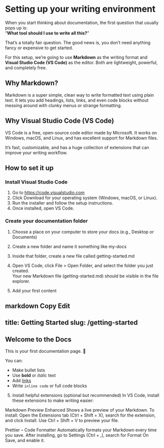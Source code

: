 # Setting up your writing environment
When you start thinking about documentation, the first question that usually pops up is:  
“**What tool should I use to write all this?**”

That’s a totally fair question. The good news is, you don’t need anything fancy or expensive to get started.  

For this setup, we’re going to use **Markdown** as the writing format and **Visual Studio Code (VS Code)** as the editor. Both are lightweight, powerful, and completely free.

## Why Markdown?
Markdown is a super simple, clean way to write formatted text using plain text. It lets you add headings, lists, links, and even code blocks without messing around with clunky menus or strange formatting.  

## Why Visual Studio Code (VS Code)
VS Code is a free, open-source code editor made by Microsoft. It works on Windows, macOS, and Linux, and has excellent support for Markdown files.

It’s fast, customizable, and has a huge collection of extensions that can improve your writing workflow.

## How to set it up
### Install Visual Studio Code  
1. Go to https://code.visualstudio.com
2. Click Download for your operating system (Windows, macOS, or Linux).
3. Run the installer and follow the setup instructions.
4. Once installed, open VS Code.

### Create your documentation folder  
1. Choose a place on your computer to store your docs (e.g., Desktop or Documents)
2. Create a new folder and name it something like my-docs
3. Inside that folder, create a new file called getting-started.md

3. Open VS Code, click File > Open Folder, and select the folder you just created.  
   Your new Markdown file (getting-started.md) should be visible in the file explorer.  
4. Add your first content


markdown
Copy
Edit
---
title: Getting Started
slug: /getting-started
---

## Welcome to the Docs

This is your first documentation page. 🎉

You can:
- Make bullet lists
- Use **bold** or *italic* text
- Add [links](https://example.com)
- Write `inline code` or full code blocks
5. Install helpful extensions (optional but recommended)
In VS Code, install these extensions to make writing easier:

Markdown Preview Enhanced
Shows a live preview of your Markdown.
To install: Open the Extensions tab (Ctrl + Shift + X), search for the extension, and click Install.
Use Ctrl + Shift + V to preview your file.

Prettier – Code Formatter
Automatically formats your Markdown every time you save.
After installing, go to Settings (Ctrl + ,), search for Format On Save, and enable it.
